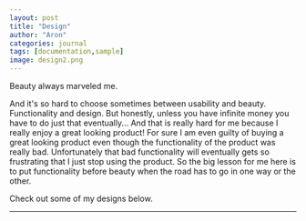 ```yaml
---
layout: post
title: "Design"
author: "Aron"
categories: journal
tags: [documentation,sample]
image: design2.png
---
```


Beauty always marveled me. 

And it's so hard to choose sometimes between usability and beauty. Functionality and design. But honestly, unless you have infinite money you have to do just that eventually... And that is really hard for me because I really enjoy a great looking product! For sure I am even guilty of buying a great looking product even though the functionality of the product was really bad. Unfortunately that bad functionality will eventually gets so frustrating that I just stop using the product. So the big lesson for me here is to put functionality before beauty when the road has to go in one way or the other. 

Check out some of my designs below. 

---
